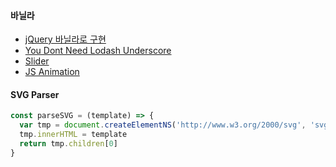 #### 바닐라
- [jQuery 바닐라로 구현](http://youmightnotneedjquery.com/)
- [You Dont Need Lodash Underscore](https://github.com/you-dont-need/You-Dont-Need-Lodash-Underscore)
- [Slider](http://meandmax.github.io/lory/)
- [JS Animation](https://javascript.info/js-animation)

#### SVG Parser
```js
const parseSVG = (template) => {
  var tmp = document.createElementNS('http://www.w3.org/2000/svg', 'svg')
  tmp.innerHTML = template
  return tmp.children[0]
}
```